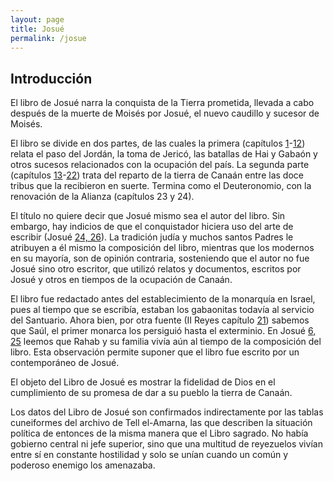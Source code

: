```yaml
---
layout: page
title: Josué
permalink: /josue
---
```


## Introducción

El libro de Josué narra la conquista de la Tierra prometida, llevada a cabo después de la muerte de Moisés por Josué, el nuevo caudillo y sucesor de Moisés.

El libro se divide en dos partes, de las cuales la primera (capítulos [1](josue#c1)-[12](josue#c12)) relata el paso del Jordán, la toma de Jericó, las batallas de Hai y Gabaón y otros sucesos relacionados con la ocupación del país. La segunda parte (capítulos [13](josue#c13)-[22](josue#c22)) trata del reparto de la tierra de Canaán entre las doce tribus que la recibieron en suerte. Termina como el Deuteronomio, con la renovación de la Alianza (capítulos 23 y 24).

El título no quiere decir que Josué mismo sea el autor del libro. Sin embargo, hay indicios de que el conquistador hiciera uso del arte de escribir (Josué [24, 26](josue#c24-v26)). La tradición judía y muchos santos Padres le atribuyen a él mismo la composición del libro, mientras que los modernos en su mayoría, son de opinión contraria, sosteniendo que el autor no fue Josué sino otro escritor, que utilizó relatos y documentos, escritos por Josué y otros en tiempos de la ocupación de Canaán.

El libro fue redactado antes del establecimiento de la monarquía en Israel, pues al tiempo que se escribía, estaban los gabaonitas todavía al servicio del Santuario. Ahora bien, por otra fuente (II Reyes capítulo [21](2-samuel#c21)) sabemos que Saúl, el primer monarca los persiguió hasta el exterminio. En Josué [6, 25](josue#c6-v25) leemos que Rahab y su familia vivía aún al tiempo de la composición del libro. Esta observación permite suponer que el libro fue escrito por un contemporáneo de Josué.

El objeto del Libro de Josué es mostrar la fidelidad de Dios en el cumplimiento de su promesa de dar a su pueblo la tierra de Canaán.

Los datos del Libro de Josué son confirmados indirectamente por las tablas cuneiformes del archivo de Tell el-Amarna, las que describen la situación política de entonces de la misma manera que el Libro sagrado. No había gobierno central ni jefe superior, sino que una multitud de reyezuelos vivían entre sí en constante hostilidad y solo se unían cuando un común y poderoso enemigo los amenazaba.